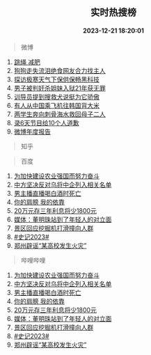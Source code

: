 <div align="center"><h2>实时热搜榜</h2><h4>2023-12-21 18:20:01</h4></div>

> 微博  

1. [跳绳 减肥](https://s.weibo.com/weibo?q=%E8%B7%B3%E7%BB%B3%20%E5%87%8F%E8%82%A5&t=31&band_rank=1&Refer=top)<br />
2. [狗狗走失流泪绝食网友合力找主人](https://s.weibo.com/weibo?q=%23%E7%8B%97%E7%8B%97%E8%B5%B0%E5%A4%B1%E6%B5%81%E6%B3%AA%E7%BB%9D%E9%A3%9F%E7%BD%91%E5%8F%8B%E5%90%88%E5%8A%9B%E6%89%BE%E4%B8%BB%E4%BA%BA%23&t=31&band_rank=2&Refer=top)<br />
3. [探访极寒天气下保供保畅黑科技](https://s.weibo.com/weibo?q=%23%E6%8E%A2%E8%AE%BF%E6%9E%81%E5%AF%92%E5%A4%A9%E6%B0%94%E4%B8%8B%E4%BF%9D%E4%BE%9B%E4%BF%9D%E7%95%85%E9%BB%91%E7%A7%91%E6%8A%80%23&t=31&band_rank=3&Refer=top)<br />
4. [男子被判奸杀姐妹入狱21年获无罪](https://s.weibo.com/weibo?q=%23%E7%94%B7%E5%AD%90%E8%A2%AB%E5%88%A4%E5%A5%B8%E6%9D%80%E5%A7%90%E5%A6%B9%E5%85%A5%E7%8B%B121%E5%B9%B4%E8%8E%B7%E6%97%A0%E7%BD%AA%23&t=31&band_rank=4&Refer=top)<br />
5. [训导员提到搜救犬说挺为它骄傲](https://s.weibo.com/weibo?q=%23%E8%AE%AD%E5%AF%BC%E5%91%98%E6%8F%90%E5%88%B0%E6%90%9C%E6%95%91%E7%8A%AC%E8%AF%B4%E6%8C%BA%E4%B8%BA%E5%AE%83%E9%AA%84%E5%82%B2%23&t=31&band_rank=5&Refer=top)<br />
6. [有人从中国乘飞机往韩国背大米](https://s.weibo.com/weibo?q=%23%E6%9C%89%E4%BA%BA%E4%BB%8E%E4%B8%AD%E5%9B%BD%E4%B9%98%E9%A3%9E%E6%9C%BA%E5%BE%80%E9%9F%A9%E5%9B%BD%E8%83%8C%E5%A4%A7%E7%B1%B3%23&t=31&band_rank=6&Refer=top)<br />
7. [两学生奔向刺骨海水救回母子二人](https://s.weibo.com/weibo?q=%23%E4%B8%A4%E5%AD%A6%E7%94%9F%E5%A5%94%E5%90%91%E5%88%BA%E9%AA%A8%E6%B5%B7%E6%B0%B4%E6%95%91%E5%9B%9E%E6%AF%8D%E5%AD%90%E4%BA%8C%E4%BA%BA%23&t=31&band_rank=7&Refer=top)<br />
8. [录6天节目给10个人道歉](https://s.weibo.com/weibo?q=%E5%BD%956%E5%A4%A9%E8%8A%82%E7%9B%AE%E7%BB%9910%E4%B8%AA%E4%BA%BA%E9%81%93%E6%AD%89&t=31&band_rank=8&Refer=top)<br />
9. [微博年度报告](https://s.weibo.com/weibo?q=%E5%BE%AE%E5%8D%9A%E5%B9%B4%E5%BA%A6%E6%8A%A5%E5%91%8A&t=31&band_rank=9&Refer=top)<br />

> 知乎  


> 百度  

1. [为加快建设农业强国而努力奋斗](https://www.baidu.com/s?wd=%E4%B8%BA%E5%8A%A0%E5%BF%AB%E5%BB%BA%E8%AE%BE%E5%86%9C%E4%B8%9A%E5%BC%BA%E5%9B%BD%E8%80%8C%E5%8A%AA%E5%8A%9B%E5%A5%8B%E6%96%97&sa=fyb_news&rsv_dl=fyb_news)<br />
2. [中方坚决反对乌将中企列入相关名单](https://www.baidu.com/s?wd=%E4%B8%AD%E6%96%B9%E5%9D%9A%E5%86%B3%E5%8F%8D%E5%AF%B9%E4%B9%8C%E5%B0%86%E4%B8%AD%E4%BC%81%E5%88%97%E5%85%A5%E7%9B%B8%E5%85%B3%E5%90%8D%E5%8D%95&sa=fyb_news&rsv_dl=fyb_news)<br />
3. [男主播直播喝白酒时死亡](https://www.baidu.com/s?wd=%E7%94%B7%E4%B8%BB%E6%92%AD%E7%9B%B4%E6%92%AD%E5%96%9D%E7%99%BD%E9%85%92%E6%97%B6%E6%AD%BB%E4%BA%A1&sa=fyb_news&rsv_dl=fyb_news)<br />
4. [你的肩膀 我的依靠](https://www.baidu.com/s?wd=%E4%BD%A0%E7%9A%84%E8%82%A9%E8%86%80+%E6%88%91%E7%9A%84%E4%BE%9D%E9%9D%A0&sa=fyb_news&rsv_dl=fyb_news)<br />
5. [20万元存三年利息将少1800元](https://www.baidu.com/s?wd=20%E4%B8%87%E5%85%83%E5%AD%98%E4%B8%89%E5%B9%B4%E5%88%A9%E6%81%AF%E5%B0%86%E5%B0%911800%E5%85%83&sa=fyb_news&rsv_dl=fyb_news)<br />
6. [媒体：董明珠站到了年轻人的对立面](https://www.baidu.com/s?wd=%E5%AA%92%E4%BD%93%EF%BC%9A%E8%91%A3%E6%98%8E%E7%8F%A0%E7%AB%99%E5%88%B0%E4%BA%86%E5%B9%B4%E8%BD%BB%E4%BA%BA%E7%9A%84%E5%AF%B9%E7%AB%8B%E9%9D%A2&sa=fyb_news&rsv_dl=fyb_news)<br />
7. [景区回应挖掘机打滑撞向人群](https://www.baidu.com/s?wd=%E6%99%AF%E5%8C%BA%E5%9B%9E%E5%BA%94%E6%8C%96%E6%8E%98%E6%9C%BA%E6%89%93%E6%BB%91%E6%92%9E%E5%90%91%E4%BA%BA%E7%BE%A4&sa=fyb_news&rsv_dl=fyb_news)<br />
8. [#史记2023#](https://www.baidu.com/s?wd=%23%E5%8F%B2%E8%AE%B02023%23&sa=fyb_news&rsv_dl=fyb_news)<br />
9. [郑州辟谣“某高校发生火灾”](https://www.baidu.com/s?wd=%E9%83%91%E5%B7%9E%E8%BE%9F%E8%B0%A3%E2%80%9C%E6%9F%90%E9%AB%98%E6%A0%A1%E5%8F%91%E7%94%9F%E7%81%AB%E7%81%BE%E2%80%9D&sa=fyb_news&rsv_dl=fyb_news)<br />

> 哔哩哔哩  

1. [为加快建设农业强国而努力奋斗](https://www.baidu.com/s?wd=%E4%B8%BA%E5%8A%A0%E5%BF%AB%E5%BB%BA%E8%AE%BE%E5%86%9C%E4%B8%9A%E5%BC%BA%E5%9B%BD%E8%80%8C%E5%8A%AA%E5%8A%9B%E5%A5%8B%E6%96%97&sa=fyb_news&rsv_dl=fyb_news)<br />
2. [中方坚决反对乌将中企列入相关名单](https://www.baidu.com/s?wd=%E4%B8%AD%E6%96%B9%E5%9D%9A%E5%86%B3%E5%8F%8D%E5%AF%B9%E4%B9%8C%E5%B0%86%E4%B8%AD%E4%BC%81%E5%88%97%E5%85%A5%E7%9B%B8%E5%85%B3%E5%90%8D%E5%8D%95&sa=fyb_news&rsv_dl=fyb_news)<br />
3. [男主播直播喝白酒时死亡](https://www.baidu.com/s?wd=%E7%94%B7%E4%B8%BB%E6%92%AD%E7%9B%B4%E6%92%AD%E5%96%9D%E7%99%BD%E9%85%92%E6%97%B6%E6%AD%BB%E4%BA%A1&sa=fyb_news&rsv_dl=fyb_news)<br />
4. [你的肩膀 我的依靠](https://www.baidu.com/s?wd=%E4%BD%A0%E7%9A%84%E8%82%A9%E8%86%80+%E6%88%91%E7%9A%84%E4%BE%9D%E9%9D%A0&sa=fyb_news&rsv_dl=fyb_news)<br />
5. [20万元存三年利息将少1800元](https://www.baidu.com/s?wd=20%E4%B8%87%E5%85%83%E5%AD%98%E4%B8%89%E5%B9%B4%E5%88%A9%E6%81%AF%E5%B0%86%E5%B0%911800%E5%85%83&sa=fyb_news&rsv_dl=fyb_news)<br />
6. [媒体：董明珠站到了年轻人的对立面](https://www.baidu.com/s?wd=%E5%AA%92%E4%BD%93%EF%BC%9A%E8%91%A3%E6%98%8E%E7%8F%A0%E7%AB%99%E5%88%B0%E4%BA%86%E5%B9%B4%E8%BD%BB%E4%BA%BA%E7%9A%84%E5%AF%B9%E7%AB%8B%E9%9D%A2&sa=fyb_news&rsv_dl=fyb_news)<br />
7. [景区回应挖掘机打滑撞向人群](https://www.baidu.com/s?wd=%E6%99%AF%E5%8C%BA%E5%9B%9E%E5%BA%94%E6%8C%96%E6%8E%98%E6%9C%BA%E6%89%93%E6%BB%91%E6%92%9E%E5%90%91%E4%BA%BA%E7%BE%A4&sa=fyb_news&rsv_dl=fyb_news)<br />
8. [#史记2023#](https://www.baidu.com/s?wd=%23%E5%8F%B2%E8%AE%B02023%23&sa=fyb_news&rsv_dl=fyb_news)<br />
9. [郑州辟谣“某高校发生火灾”](https://www.baidu.com/s?wd=%E9%83%91%E5%B7%9E%E8%BE%9F%E8%B0%A3%E2%80%9C%E6%9F%90%E9%AB%98%E6%A0%A1%E5%8F%91%E7%94%9F%E7%81%AB%E7%81%BE%E2%80%9D&sa=fyb_news&rsv_dl=fyb_news)<br />
